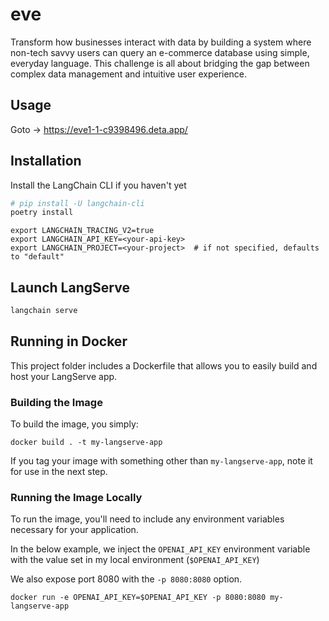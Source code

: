 # eve

Transform how businesses interact with data by building a system where non-tech savvy users can query an e-commerce database using simple, everyday language. This challenge is all about bridging the gap between complex data management and intuitive user experience.

## Usage

Goto -> https://eve1-1-c9398496.deta.app/

## Installation

Install the LangChain CLI if you haven't yet

```bash
# pip install -U langchain-cli
poetry install
```

<!-- ## Adding packages -->

<!-- ```bash
adding packages from
https://github.com/langchain-ai/langchain/tree/master/templates
langchain app add $PROJECT_NAME

adding custom GitHub repo packages
langchain app add --repo $OWNER/$REPO
or with whole git string (supports other git providers):
langchain app add git+https://github.com/hwchase17/chain-of-verification

with a custom api mount point (defaults to `/{package_name}`)
langchain app add $PROJECT_NAME --api_path=/my/custom/path/rag
``` -->

<!-- Note: you remove packages by their api path -->

<!-- ```bash
langchain app remove my/custom/path/rag
``` -->

<!-- ## Setup LangSmith (Optional)
LangSmith will help us trace, monitor and debug LangChain applications.
LangSmith is currently in private beta, you can sign up [here](https://smith.langchain.com/).
If you don't have access, you can skip this section -->

```shell
export LANGCHAIN_TRACING_V2=true
export LANGCHAIN_API_KEY=<your-api-key>
export LANGCHAIN_PROJECT=<your-project>  # if not specified, defaults to "default"
```

## Launch LangServe

```bash
langchain serve
```

## Running in Docker

This project folder includes a Dockerfile that allows you to easily build and host your LangServe app.

### Building the Image

To build the image, you simply:

```shell
docker build . -t my-langserve-app
```

If you tag your image with something other than `my-langserve-app`,
note it for use in the next step.

### Running the Image Locally

To run the image, you'll need to include any environment variables
necessary for your application.

In the below example, we inject the `OPENAI_API_KEY` environment
variable with the value set in my local environment
(`$OPENAI_API_KEY`)

We also expose port 8080 with the `-p 8080:8080` option.

```shell
docker run -e OPENAI_API_KEY=$OPENAI_API_KEY -p 8080:8080 my-langserve-app
```
